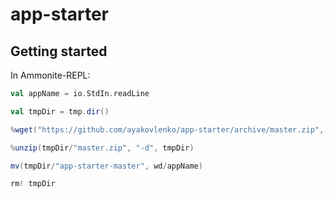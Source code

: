 # app-starter

## Getting started

In Ammonite-REPL:

```scala
val appName = io.StdIn.readLine

val tmpDir = tmp.dir()

%wget("https://github.com/ayakovlenko/app-starter/archive/master.zip", "-P", tmpDir)

%unzip(tmpDir/"master.zip", "-d", tmpDir)

mv(tmpDir/"app-starter-master", wd/appName)

rm! tmpDir
```
